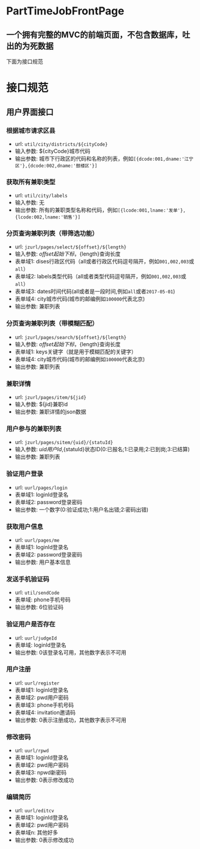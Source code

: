 # PartTimeJobFrontPage
一个拥有完整的MVC的前端页面，不包含数据库，吐出的为死数据
-----
下面为接口规范

# 接口规范
## 用户界面接口
### 根据城市请求区县
- url:  `util/city/districts/${cityCode}`
- 输入参数:  ${cityCode}城市代码
- 输出参数:  城市下行政区的代码和名称的列表，例如`[{dcode:001,dname:'江宁区'},{dcode:002,dname:'鼓楼区'}]`

### 获取所有兼职类型
- url: `util/city/labels`
- 输入参数:	无
- 输出参数:	所有的兼职类型名称和代码，例如`[{lcode:001,lname:'发单'},{lcode:002,lname:'销售'}]`

### 分页查询兼职列表（带筛选功能）
- url: `jzurl/pages/select/${offset}/${length}`
- 输入参数:	${offset}起始下标，${length}查询长度
- 表单域1:		dises行政区代码（all或者行政区代码逗号隔开，例如`001,002,003`或`all`）
- 表单域2:		labels类型代码（all或者类型代码逗号隔开，例如`001,002,003`或`all`）
- 表单域3:		dates时间代码(all或者是一段时间,例如`all`或者`2017-05-01`)
- 表单域4:		city城市代码(城市的邮编例如`100000`代表北京)
- 输出参数:	兼职列表

### 分页查询兼职列表（带模糊匹配）
- url: `jzurl/pages/search/${offset}/${length}`
- 输入参数:	${offset}起始下标，${length}查询长度
- 表单域1:		keys关键字（就是用于模糊匹配的关键字）
- 表单域4:		city城市代码(城市的邮编例如`100000`代表北京)
- 输出参数:	兼职列表

### 兼职详情
- url: `jzurl/pages/item/${jid}`
- 输入参数:	${jid}兼职id
- 输出参数:	兼职详情的json数据

### 用户参与的兼职列表
- url: `jzurl/pages/sitem/{uid}/{statuId}`
- 输入参数: ${uid}用户Id,${statuId}状态ID(0:已报名;1:已录用;2:已到岗;3:已结算)
- 输出参数: 兼职列表

### 验证用户登录
- url: `uurl/pages/login`
- 表单域1:	loginId登录名
- 表单域2:	password登录密码
- 输出参数:	一个数字(0:验证成功;1:用户名出错;2:密码出错)

### 获取用户信息
- url: `uurl/pages/me`
- 表单域1:	loginId登录名
- 表单域2:	password登录密码
- 输出参数:	用户基本信息

### 发送手机验证码
- url: `util/sendCode`
- 表单域:	phone手机号码
- 输出参数:	6位验证码

### 验证用户是否存在
- url:	`uurl/judgeId`
- 表单域:	loginId登录名
- 输出参数:	0该登录名可用，其他数字表示不可用

### 用户注册
- url:	`uurl/register`
- 表单域1:	loginId登录名
- 表单域2:	pwd用户密码
- 表单域3:	phone手机号码
- 表单域4:	invitation邀请码
- 输出参数:	0表示注册成功，其他数字表示不可用

### 修改密码
- url:	`uurl/rpwd`
- 表单域1:	loginId登录名
- 表单域2:	pwd用户密码
- 表单域3:	npwd新密码
- 输出参数:	0表示修改成功

### 编辑简历
- url:	`uurl/editcv`
- 表单域1:	loginId登录名
- 表单域2:	pwd用户密码
- 表单域n:	其他好多
- 输出参数:	0表示修改成功